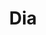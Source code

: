 ---
title: "Dia"
url: /ciudad-autonoma-de-buenos-aires/dia-avenida-lope-de-vega/
shop: supermercado
---